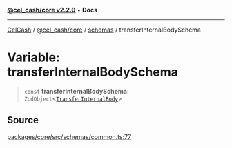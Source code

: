 [**@cel_cash/core v2.2.0**](../../README.md) • **Docs**

***

[CelCash](../../../../packages.md) / [@cel\_cash/core](../../README.md) / [schemas](../README.md) / transferInternalBodySchema

# Variable: transferInternalBodySchema

> `const` **transferInternalBodySchema**: `ZodObject`\<[`TransferInternalBody`](../../index/type-aliases/TransferInternalBody.md)\>

## Source

[packages/core/src/schemas/common.ts:77](https://github.com/Pyxlab/celcash/blob/b57c7034bd65dcd5b083f272f9cfe6cc4ff73f7b/packages/core/src/schemas/common.ts#L77)
